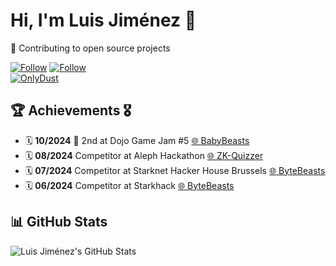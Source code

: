 # Hi, I'm Luis Jiménez 👋

🚀 Contributing to open source projects

[![Follow](https://img.shields.io/github/followers/jimenezz22?label=Follow&style=social)](https://github.com/jimenezz22)
[![Follow](https://img.shields.io/twitter/follow/devJimenezz22?label=Follow&style=social)](https://x.com/devJimenezz22)  
[![OnlyDust](https://img.shields.io/badge/OnlyDust-Profile-blue?style=flat&logo=onlydust)](https://app.onlydust.com/u/jimenezz22)


## 🏆 Achievements 🎖️
- 🗓️ **10/2024** 🥈 2nd at Dojo Game Jam #5 [🌐 BabyBeasts](https://github.com/ByteBuildersLabs/BabyBeastsv2)
- 🗓️ **08/2024** Competitor at Aleph Hackathon [🌐 ZK-Quizzer](https://github.com/jimenezz22/Aleph-Hackathon-ZKQuizzer)
- 🗓️ **07/2024** Competitor at Starknet Hacker House Brussels [🌐 ByteBeasts](https://github.com/ByteBuildersLabs/ByteBeastsFrontend)
- 🗓️ **06/2024** Competitor at Starkhack [🌐 ByteBeasts](https://ethglobal.com/showcase/bytebeasts-kf97c)


## 📊 GitHub Stats
![Luis Jiménez's GitHub Stats](https://github-readme-stats.vercel.app/api?username=jimenezz22&show_icons=true&theme=radical)
